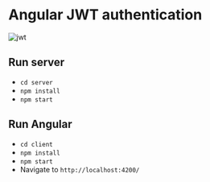 # Angular JWT authentication

![jwt](https://user-images.githubusercontent.com/44428775/83275402-63a0b480-a1cf-11ea-955c-d8eecf10467e.gif)

## Run server

- `cd server` 
- `npm install`
- `npm start`

## Run Angular
- `cd client` 
- `npm install`
- `npm start`
- Navigate to `http://localhost:4200/`




